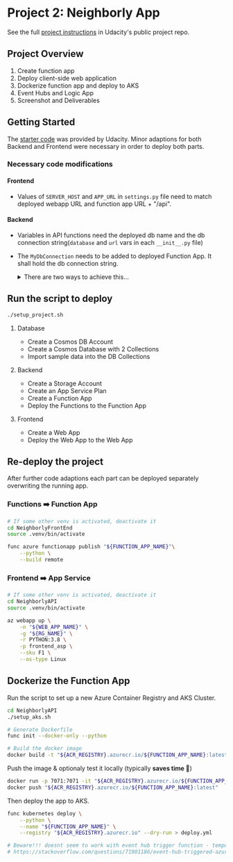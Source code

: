# Project 2: Neighborly App

See the full [project instructions](https://github.com/udacity/nd081-c2-Building-and-deploying-cloud-native-applications-from-scratch-project-starter/blob/c906b6f7a4842dfc409575740f69ebd3e0819d55/README.md) in Udacity's public project repo.

## Project Overview

1. Create function app
2. Deploy client-side web application
3. Dockerize function app and deploy to AKS
4. Event Hubs and Logic App
5. Screenshot and Deliverables

## Getting Started

The [starter code](https://github.com/udacity/nd081-c2-Building-and-deploying-cloud-native-applications-from-scratch-project-starter/tree/10fec75928fcffe1c94004133c3b385c73535f9a) was provided by Udacity. Minor adaptions for both Backend and Frontend were necessary in order to deploy both parts.

### Necessary code modifications

#### Frontend

- Values of `SERVER_HOST` and `APP_URL` in `settings.py` file need to match deployed webapp URL and function app URL + "/api".

#### Backend

- Variables in API functions need the deployed db name and the db connection string(`database` and `url` vars in each `__init__.py` file)
- The `MyDbConnection` needs to be added to deployed Function App. It shall hold the db connection string.

    <details>
        <summary>There are two ways to achieve this...</summary>

  1. Azure Portal: Function App > Configuration > Application Settings > Add Application Settings
  2. Edit `local.settings.json`, then deploy the function overwriting Function App settings in Azure with local settings.

     ```bash
     # Bring the Function App settings to the local settings file.
     func azure functionapp fetch-app-settings <functionAppName>

     # Add the value "MyDbConnection" to the local.settings.json file.

     # Then upload and overwrite the Function App settings in Azure.
     func azure functionapp publish <functionAppName> \
       --build local \
       --publish-settings-only
     ```

    </details>

## Run the script to deploy

```bash
./setup_project.sh
```

1. Database

   - Create a Cosmos DB Account
   - Create a Cosmos Database with 2 Collections
   - Import sample data into the DB Collections

2. Backend

   - Create a Storage Account
   - Create an App Service Plan
   - Create a Function App
   - Deploy the Functions to the Function App

3. Frontend

   - Create a Web App
   - Deploy the Web App to the Web App

## Re-deploy the project

After further code adaptions each part can be deployed separately overwriting the running app.

### Functions :arrow_right: Function App

```bash
# If some other venv is activated, deactivate it
cd NeighborlyFrontEnd
source .venv/bin/activate

func azure functionapp publish "${FUNCTION_APP_NAME}"\
    --python \
    --build remote
```

### Frontend :arrow_right: App Service

```bash
# If some other venv is activated, deactivate it
cd NeighborlyAPI
source .venv/bin/activate

az webapp up \
    -n "${WEB_APP_NAME}" \
    -g "${RG_NAME}" \
    -r PYTHON:3.8 \
    -p frontend_asp \
    --sku F1 \
    --os-type Linux
```

## Dockerize the Function App

Run the script to set up a new Azure Container Registry and AKS Cluster.

```bash
cd NeighborlyAPI
./setup_aks.sh

# Generate Dockerfile
func init --docker-only --python

# Build the docker image
docker build -t "${ACR_REGISTRY}.azurecr.io/${FUNCTION_APP_NAME}:latest" .
```

Push the image & optionaly test it locally (typically **saves time :eyes:**)

```bash
docker run -p 7071:7071 -it "${ACR_REGISTRY}.azurecr.io/${FUNCTION_APP_NAME}:latest"
docker push "${ACR_REGISTRY}.azurecr.io/${FUNCTION_APP_NAME}:latest"
```

Then deploy the app to AKS.

```bash
func kubernetes deploy \
    --python \
    --name "${FUNCTION_APP_NAME}" \
    --registry "${ACR_REGISTRY}.azurecr.io" --dry-run > deploy.yml

# Beware!!! doesnt seem to work with event hub trigger function - temporarily deleted
# https://stackoverflow.com/questions/71901186/event-hub-triggered-azure-function-running-on-aks-with-keda-does-not-scale-out
```
